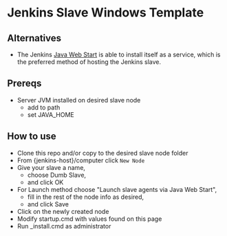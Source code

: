 # Jenkins Slave Windows Template

## Alternatives
* The Jenkins [Java Web Start](https://wiki.jenkins-ci.org/display/JENKINS/Installing+Jenkins+as+a+Windows+service#InstallingJenkinsasaWindowsservice-InstallSlaveasaWindowsservice%28require.NET2.0framework%29) is able to install itself as a service, which is the preferred method of hosting the Jenkins slave.  

## Prereqs
* Server JVM installed on desired slave node
  * add to path
  * set JAVA_HOME

## How to use
* Clone this repo and/or copy to the desired slave node folder
* From {jenkins-host}/computer click `New Node`
* Give your slave a name, 
  * choose Dumb Slave, 
  * and click OK
* For Launch method choose "Launch slave agents via Java Web Start", 
  * fill in the rest of the node info as desired,
  * and click Save
* Click on the newly created node
* Modify startup.cmd with values found on this page
* Run _install.cmd as administrator

